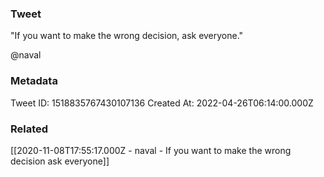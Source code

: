 ### Tweet
"If you want to make the wrong decision, ask everyone."

@naval

### Metadata
Tweet ID: 1518835767430107136
Created At: 2022-04-26T06:14:00.000Z

### Related
[[2020-11-08T17:55:17.000Z - naval - If you want to make the wrong decision ask everyone]]

